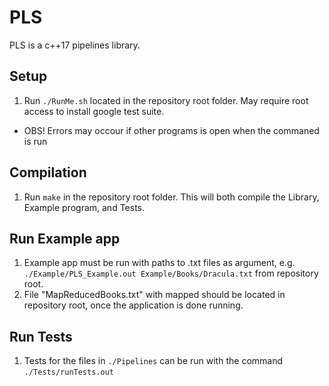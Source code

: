 # PLS 
PLS is a c++17 pipelines library.

## Setup 
1. Run `./RunMe.sh` located in the repository root folder. May require root access to install google test suite.
* OBS! Errors may occour if other programs is open when the commaned is run

## Compilation
1. Run `make` in the repository root folder. This will both compile the Library, Example program, and Tests.

## Run Example app
1. Example app must be run with paths to .txt files as argument, e.g. `./Example/PLS_Example.out Example/Books/Dracula.txt` from repository root.
2. File "MapReducedBooks.txt" with mapped should be located in repository root, once the application is done running.

## Run Tests
1. Tests for the files in `./Pipelines` can be run with the command `./Tests/runTests.out`